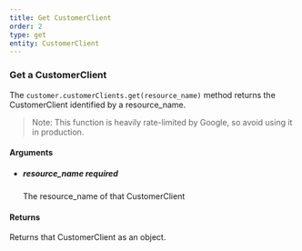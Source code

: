 ```yaml
---
title: Get CustomerClient 
order: 2
type: get
entity: CustomerClient 
---
```


### Get a CustomerClient 

The `customer.customerClients.get(resource_name)` method returns the CustomerClient identified by a resource_name. 

> Note: This function is heavily rate-limited by Google, so avoid using it in production.


#### Arguments

- ##### resource_name *required*
    The resource_name of that CustomerClient


#### Returns

Returns that CustomerClient as an object.
